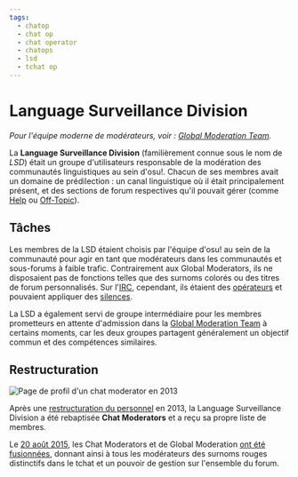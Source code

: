 ```yaml
---
tags:
  - chatop
  - chat op
  - chat operator
  - chatops
  - lsd
  - tchat op
---
```


# Language Surveillance Division

*Pour l'équipe moderne de modérateurs, voir : [Global Moderation Team](/wiki/People/The_Team/Global_Moderation_Team).*

La **Language Surveillance Division** (familièrement connue sous le nom de *LSD*) était un groupe d'utilisateurs responsable de la modération des communautés linguistiques au sein d'osu!. Chacun de ses membres avait un domaine de prédilection : un canal linguistique où il était principalement présent, et des sections de forum respectives qu'il pouvait gérer (comme [Help](https://osu.ppy.sh/community/forums/5) ou [Off-Topic](https://osu.ppy.sh/community/forums/52)).

## Tâches

Les membres de la LSD étaient choisis par l'équipe d'osu! au sein de la communauté pour agir en tant que modérateurs dans les communautés et sous-forums à faible trafic. Contrairement aux Global Moderators, ils ne disposaient pas de fonctions telles que des surnoms colorés ou des titres de forum personnalisés. Sur l'[IRC](/wiki/Community/Internet_Relay_Chat), cependant, ils étaient des [opérateurs](/wiki/Community/Internet_Relay_Chat#pourquoi-certains-noms-d'utilisateur-sont-préfixés-par-des-signes-différents-?) et pouvaient appliquer des [silences](/wiki/Silence).

La LSD a également servi de groupe intermédiaire pour les membres prometteurs en attente d'admission dans la [Global Moderation Team](/wiki/People/The_Team/Global_Moderation_Team) à certains moments, car les deux groupes partagent généralement un objectif commun et des compétences similaires.

## Restructuration

![](img/chat-moderator-profile.png "Page de profil d'un chat moderator en 2013")

Après une [restructuration du personnel](https://osu.ppy.sh/community/forums/topics/123510) en 2013, la Language Surveillance Division a été rebaptisée **Chat Moderators** et a reçu sa propre liste de membres.

Le [20 août 2015](/wiki/Staff_Log/2015#août), les Chat Moderators et de Global Moderation [ont été fusionnées](https://osu.ppy.sh/community/forums/posts/4435972), donnant ainsi à tous les modérateurs des surnoms rouges distinctifs dans le tchat et un pouvoir de gestion sur l'ensemble du forum.

